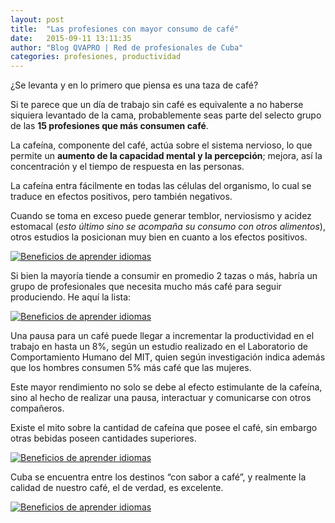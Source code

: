 ```yaml
---
layout: post
title:  "Las profesiones con mayor consumo de café"
date:   2015-09-11 13:11:35
author: "Blog QVAPRO | Red de profesionales de Cuba"
categories: profesiones, productividad
---
```

¿Se levanta y en lo primero que piensa es una taza de café? 

Si te parece que un día de trabajo sin café es equivalente a no haberse siquiera levantado de la cama, 
probablemente seas parte del selecto grupo de las **15 profesiones que más consumen café**.

<!--more-->

La cafeína, componente del café, actúa sobre el sistema nervioso, lo que permite un **aumento de la capacidad mental y la percepción**; 
mejora, así la concentración y el tiempo de respuesta en las personas. 

La cafeína entra fácilmente en todas las células del organismo, lo cual se traduce en efectos positivos, pero también negativos.

Cuando se toma en exceso puede generar temblor, nerviosismo y acidez estomacal (*esto último sino se acompaña su consumo con otros alimentos*), 
otros estudios la posicionan muy bien en cuanto a los efectos positivos.

<a href="{{ '/img/posts/2015/09/cafe-ventajas-y-desventajas.png'  | prepend: site.url }}" target="_blank" class="thumbnail  post-image">
<img class="img-responsive" alt="Beneficios de aprender idiomas" src="{{ '/img/posts/2015/09/cafe-ventajas-y-desventajas.png' | prepend: site.url  }}">
</a>

Si bien la mayoría tiende a consumir en promedio 2 tazas o más, habría un grupo de profesionales que necesita mucho más café para seguir produciendo. He aquí la lista:

<a href="{{ '/img/posts/2015/09/cafe-profesiones.jpg'  | prepend: site.url }}" target="_blank" class="thumbnail  post-image">
<img class="img-responsive" alt="Beneficios de aprender idiomas" src="{{ '/img/posts/2015/09/cafe-profesiones.jpg' | prepend: site.url  }}">
</a>

Una pausa para un café puede llegar a incrementar la productividad en el trabajo en hasta un 8%, según un estudio realizado en el Laboratorio de Comportamiento Humano del MIT, 
quien según investigación indica además que los hombres consumen 5% más café que las mujeres.

Este mayor rendimiento no solo se debe al efecto estimulante de la cafeína, sino al hecho de realizar una pausa, interactuar y comunicarse con otros compañeros.

Existe el mito sobre la cantidad de cafeína que posee el café, sin embargo otras bebidas poseen cantidades superiores.

<a href="{{ '/img/posts/2015/09/contenido-cafeina.jpg'  | prepend: site.url }}" target="_blank" class="thumbnail  post-image">
<img class="img-responsive" alt="Beneficios de aprender idiomas" src="{{ '/img/posts/2015/09/contenido-cafeina.jpg' | prepend: site.url  }}">
</a> 



Cuba se encuentra entre los destinos “con sabor a café”, y realmente la calidad de nuestro café, el de verdad, es excelente.

<a href="{{ '/img/posts/2015/09/destinos-con-sabor-a-cafe.png'  | prepend: site.url }}" target="_blank" class="thumbnail  post-image">
<img class="img-responsive" alt="Beneficios de aprender idiomas" src="{{ '/img/posts/2015/09/destinos-con-sabor-a-cafe.png' | prepend: site.url  }}">
</a> 


